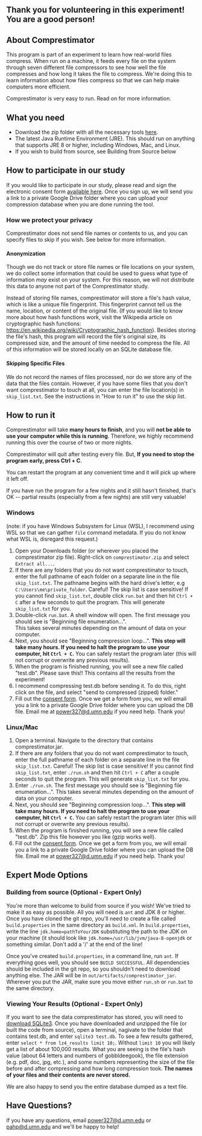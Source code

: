 ## Thank you for volunteering in this experiment! You are a good person!

## About Comprestimator

This program is part of an experiment to learn how real-world files compress.  When run on a machine, it feeds every file on the system through seven different file compressors to see how well the file compresses and how long it takes the file to compress. We're doing this to learn information about how files compress so that we can help make computers more efficient.

Comprestimator is very easy to run. Read on for more information.
  

## What you need
- Download the zip folder with all the necessary tools [here](https://github.com/hijodecoche/comprestimator/raw/master/comprestimator.zip).
- The latest Java Runtime Environment (JRE).  This should run on anything that supports JRE 8 or higher, including Windows, Mac, and Linux.
- If you wish to build from source, see Building from Source below

## How to participate in our study
If you would like to participate in our study, please read and sign the electronic consent form [available here](https://forms.gle/kzrZGrUJSHQ8QpXU8).  Once you sign up, we will send you a link to a private Google Drive folder where you can upload your compression database when you are done running the tool.

### How we protect your privacy

Comprestimator does not send file names or contents to us, and you can specify files to skip if you wish. See below for more information.

#### Anonymization
Though we do not track or store file names or file locations on your system, we do collect some information that could be used to guess what type of information <i>may</i> exist on your system. For this reason, we will not distribute this data to anyone not part of the Comprestimator study.

Instead of storing file names, comprestimator will store a file's hash value, which is like a unique file fingerprint.  This fingerprint cannot tell us the name, location, or content of the original file.  (If you would like to know more about how hash functions work, visit the Wikipedia article on cryptographic hash functions: https://en.wikipedia.org/wiki/Cryptographic_hash_function).  Besides storing the file's hash, this program will record the file's original size, its compressed size, and the amount of time needed to compress the file.  All of this information will be stored locally on an SQLite database file.

#### Skipping Specific Files

We do not record the names of files processed, nor do we store any of the data that the files contain.  However, if you have some files that you don't want comprestimator to touch at all, you can enter the file location(s) in `skip_list.txt`.  See the instructions in "How to run it" to use the skip list.

## How to run it

Comprestimator will take **many hours to finish**, and you will **not be able to use your computer while this is running**. Therefore, we highly recommend running this over the course of two or more nights.

Comprestimator will quit after testing every file. But, **If you need to stop the program early, press Ctrl + C**.  

You can restart the program at any convenient time and it will pick up where it left off. 

If you have run the program for a few nights and it still hasn't finished, that's OK -- partial results (especially from a few nights) are still very valuable!

   ### Windows
  
  (note: if you have Windows Subsystem for Linux (WSL), I recommend using WSL so that we can gather `file` command metadata.  If you do not know what WSL is, disregard this request.)
    
  1. Open your Downloads folder (or wherever you placed the comprestimator zip file).  Right-click on `comprestimator.zip` and select `Extract all...`.  
  1. If there are any folders that you do not want comprestimator to touch, enter the full pathname of each folder on a separate line in the file `skip_list.txt`.  The pathname begins with the hard drive's letter, e.g `C:\Users\me\private_folder`. Careful!  The skip list is case sensitive!
     If you cannot find `skip_list.txt`, double click `run.bat` and then hit `Ctrl + C` after a few seconds to quit the program. This will generate `skip_list.txt` for you. 
  2. Double-click `run.bat`. A shell window will open.  The first message you should see is "Beginning file enumeration...".  
     This takes several minutes depending on the amount of data on your computer.
  3. Next, you should see "Beginning compression loop...".  <b>This step will take many hours.  If you need to halt the 
     program to use your computer, hit `Ctrl + C`.</b> You can safely restart the program later (this will not corrupt or overwrite any previous results).
  4. When the program is finished running, you will see a new file called "test.db".   Please save this!! This contains all 
     the results from the experiment!  
  5. I recommend compressing test.db before sending it.  To do this, right click on the file, and select "send to compressed 
     (zipped) folder."
  6. Fill out the [consent form](https://forms.gle/kzrZGrUJSHQ8QpXU8). Once we get a form from you, we will email you a link to a private Google Drive folder where you can upload the DB file.  Email me at power327@d.umn.edu if you need help.  Thank you!

  ### Linux/Mac
  1. Open a terminal.  Navigate to the directory that contains comprestimator.jar.
  1. If there are any folders that you do not want comprestimator to touch, enter the full pathname of each folder on a separate line in the file `skip_list.txt`.  Careful!  The skip list is case sensitive!
     If you cannot find `skip_list.txt`, enter `./run.sh` and then hit `Ctrl + C` after a couple seconds to quit the program.  This will generate `skip_list.txt` for you.
  2. Enter `./run.sh`. The first message you should see is "Beginning file enumeration...".  This takes several minutes depending on the amount of data on your computer.
  3. Next, you should see "Beginning compression loop...".  <b>This step will take many hours.  If you need to halt the 
     program to use your computer, hit `Ctrl + C`.</b> You can safely restart the program later (this will not corrupt or overwrite any previous results).
  4. When the program is finished running, you will see a new file called "test.db".  Zip this file however you like (gzip
     works well).
  5. Fill out the [consent form](https://forms.gle/kzrZGrUJSHQ8QpXU8).  Once we get a form from you, we will email you a link to a private Google Drive folder where you can upload the DB file.  Email me at power327@d.umn.edu if you need help.  Thank you!
  
## Expert Mode Options
  
### Building from source (Optional - Expert Only)
You're more than welcome to build from source if you wish!  We've tried to make it as easy as possible.  All you will need is `ant` and JDK 8 or higher.  Once you have cloned the git repo, you'll need to create a file called `build.properties` in the same directory as `build.xml`.  In `build.properties`, write the line
```jdk.home=pathToYourJDK``` substituting the path to the JDK on your machine (it should look like `jdk.home=/usr/lib/jvm/java-8-openjdk` or something similar.  Don't add a '/' at the end of the line!

Once you've created `build.properties`, in a command line, run `ant`.  If everything goes well, you should see `BUILD SUCCESSFUL`.  All dependencies should be included in the git repo, so you shouldn't need to download anything else.  The JAR will be in `out/artifacts/comprestimator_jar`.  Wherever you put the JAR, make sure you move either `run.sh` or `run.bat` to the same directory.
  
### Viewing Your Results (Optional - Expert Only)
If you want to see the data comprestimator has stored, you will need to [download SQLite3](https://www.sqlite.org/download.html).  Once you have downloaded and unzipped the file (or built the code from source), open a terminal, nagivate to the folder that contains test.db, and enter `sqlite3 test.db`.  To see a few results gathered, enter `select * from lz4_results limit 10;`. Without `limit 10` you will likely get a list of about 100,000 results.  What you are seeing is the file's hash value (about 64 letters and numbers of gobbldeegook), the file extension (e.g. pdf, doc, jpg, etc.), and some numbers representing the size of the file before and after compressing and how long compression took.  **The names of your files and their contents are never stored.**

We are also happy to send you the entire database dumped as a text file.

## Have Questions?

If you have any questions, email power327@d.umn.edu or pahp@d.umn.edu and we'll be happy to help! 
